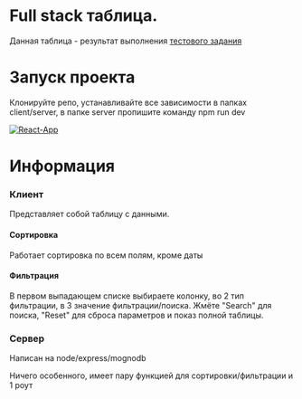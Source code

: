 <h1>Full stack таблица.</h1>

<p>Данная таблица - результат выполнения <a href="https://faint-adasaurus-4bc.notion.site/web-React-js-22257203622947f8879c527bf8ed0f48" alt="">тестового задания</a></p>

<h1>Запуск проекта</h1>

<p>Клонируйте репо, устанавливайте все зависимости в папках client/server, в папке server пропишите команду npm run dev</p>

<a href="https://ibb.co/d5NC5vk"><img src="https://i.ibb.co/kSLbSTq/React-App.png" alt="React-App" border="0"></a>

<h1>Информация</h1>

<h3>Клиент</h3>

<p>Представляет собой таблицу с данными.</p>

<h4>Сортировка</h4>
<p>Работает сортировка по всем полям, кроме даты</p>

<h4>Фильтрация</h4>
<p>В первом выпадающем списке выбираете колонку, во 2 тип фильтрации, в 3 значение фильтрации/поиска. Жмёте "Search" для поиска, "Reset" для сброса параметров и показ полной таблицы.</p>

<h3>Сервер</h3>

<p>Написан на node/express/mognodb</p>
<p>Ничего особенного, имеет пару функцией для сортировки/фильтрации и 1 роут</p>
